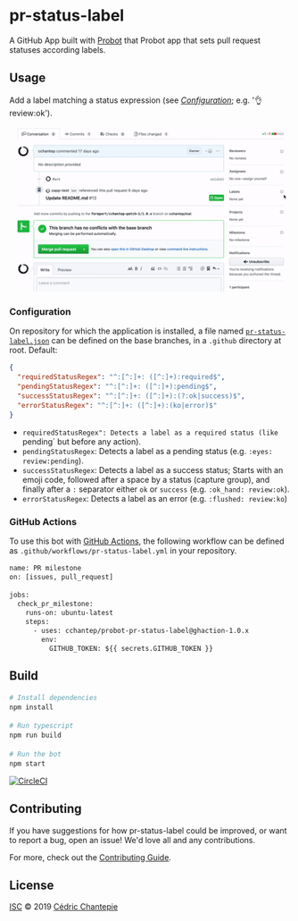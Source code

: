 # pr-status-label

A GitHub App built with [Probot](https://github.com/probot/probot) that Probot app that sets pull request statuses according labels.

## Usage

Add a label matching a status expression (see [*Configuration*](#configuration); e.g. ':ok_hand: review:ok').

![Usage](./docs/usage.gif)

### Configuration

On repository for which the application is installed,
a file named [`pr-status-label.json`](./src/resources/pr-status-label.json) can be defined on the base branches, in a `.github` directory at root. Default:

```json
{
  "requiredStatusRegex": "^:[^:]+: ([^:]+):required$",
  "pendingStatusRegex": "^:[^:]+: ([^:]+):pending$",
  "successStatusRegex": "^:[^:]+: ([^:]+):(?:ok|success)$",
  "errorStatusRegex": "^:[^:]+: ([^:]+):(ko|error)$"
}
```

- `requiredStatusRegex": Detects a label as a required status (like `pending` but before any action).
- `pendingStatusRegex`: Detects a label as a pending status (e.g. `:eyes: review:pending`).
- `successStatusRegex`: Detects a label as a success status; Starts with an emoji code, followed after a space by a status (capture group), and finally after a `:` separator either `ok` or `success` (e.g. `:ok_hand: review:ok`).
- `errorStatusRegex`: Detects a label as an error (e.g. `:flushed: review:ko`)

### GitHub Actions

To use this bot with [GitHub Actions](https://github.com/features/actions), the following workflow can be defined as `.github/workflows/pr-status-label.yml` in your repository.

```
name: PR milestone
on: [issues, pull_request]

jobs:
  check_pr_milestone:
    runs-on: ubuntu-latest
    steps:
      - uses: cchantep/probot-pr-status-label@ghaction-1.0.x
        env:
          GITHUB_TOKEN: ${{ secrets.GITHUB_TOKEN }}
```

## Build

```sh
# Install dependencies
npm install

# Run typescript
npm run build

# Run the bot
npm start
```

[![CircleCI](https://circleci.com/gh/cchantep/probot-pr-status-label.svg?style=svg)](https://circleci.com/gh/cchantep/probot-pr-status-label)

## Contributing

If you have suggestions for how pr-status-label could be improved, or want to report a bug, open an issue! We'd love all and any contributions.

For more, check out the [Contributing Guide](CONTRIBUTING.md).

## License

[ISC](LICENSE) © 2019 [Cédric Chantepie](https://github.com/cchantep/probot-pr-status-label)
